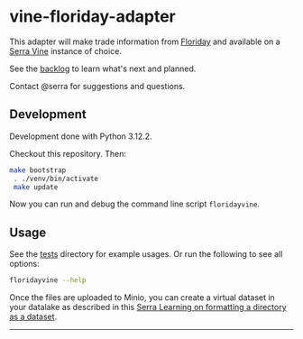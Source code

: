 # vine-floriday-adapter

This adapter will make trade information from [Floriday] and available on a [Serra Vine] instance of choice.

See the [backlog] to learn what's next and planned.

Contact @serra for suggestions and questions.

## Development

Development done with Python 3.12.2.

Checkout this repository. Then:

```bash
make bootstrap
 . ./venv/bin/activate
 make update
```

Now you can run and debug the command line script `floridayvine`.

## Usage

See the [tests](./tests) directory for example usages.
Or run the following to see all options:

```bash
floridayvine --help
```

Once the files are uploaded to Minio, you can create a virtual dataset in your datalake as described in this [Serra Learning on formatting a directory as a dataset].

---

 [Floriday]: https://www.floriday.io/en/home
 [Serra Vine]: https://vine.serraict.com
 [backlog]: ./work/backlog.md
 [Serra Learning on formatting a directory as a dataset]: https://serra.fibery.io/Public/Learning/Een-virtuele-dataset-maken-van-een-directory-met-json-bestanden-247?sharing-key=b3769410-f4ab-4926-800e-87e345f535b2